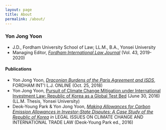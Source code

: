```yaml
---
layout: page
title: About
permalink: /about/
---
```


### Yon Jong Yoon

- J.D., Fordham University School of Law; LL.M., B.A., Yonsei University
- Managing Editor, [*Fordham International Law Journal*](https://www.fordhamilj.org/) (Vol. 43, 2019-2020)

#### Publications

- Yon Jong Yoon, *[Draconian Burdens of the Paris Agreement and ISDS](https://www.fordhamilj.org/iljonline/2018/10/25/draconian-burdens-of-the-paris-agreement-and-isds)*, FORDHAM INT'l L.J. ONLINE (Oct. 25, 2018)
- Yon Jong Yoon, [Pursuit of Climate Change Mitigation under International Investment Law: Republic of Korea as a Global Test Bed](https://papers.ssrn.com/sol3/papers.cfm?abstract_id=2921787) (June 30, 2016) (LL.M. Thesis, Yonsei University)
- Deok-Young Park & Yon Jong Yoon, *[Making Allowances for Carbon Emission Allowances in Investor-State Disputes: A Case Study of the Republic of Korea](http://link.springer.com/chapter/10.1007%2F978-3-319-29322-6_6) in* LEGAL ISSUES ON CLIMATE CHANGE AND INTERNATIONAL TRADE LAW (Deok-Young Park ed., 2016)
